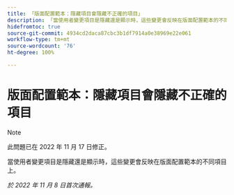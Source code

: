```yaml
---
title: 「版面配置範本：隱藏項目會隱藏不正確的項目」
description: 「當使用者變更項目是隱藏還是顯示時，這些變更會反映在版面配置範本的不同項目上。」
hidefromtoc: true
source-git-commit: 4934cd2daca87cbc3b1df7914a0e38969e22e061
workflow-type: tm+mt
source-wordcount: '76'
ht-degree: 100%

---
```



# 版面配置範本：隱藏項目會隱藏不正確的項目

>[!NOTE]
>
>此問題已在 2022 年 11 月 17 日修正。

當使用者變更項目是隱藏還是顯示時，這些變更會反映在版面配置範本的不同項目上。

_於 2022 年 11 月 8 日首次通報。_


